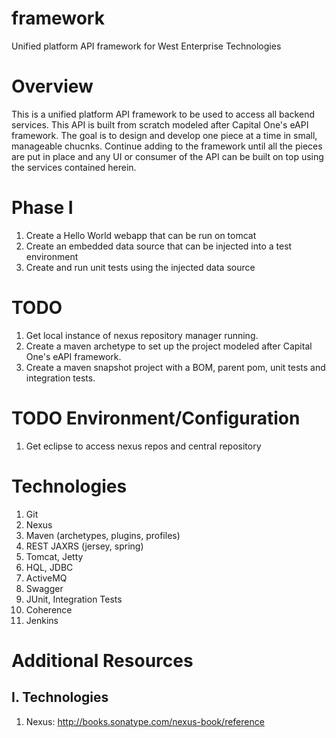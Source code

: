 framework
=========

Unified platform API framework for West Enterprise Technologies


Overview
========
This is a unified platform API framework to be used to access all backend services. This API is built from scratch modeled after Capital One's eAPI framework. The goal is to design and develop one piece at a time in small, manageable chucnks. Continue adding to the framework until all the pieces are put in place and any UI or consumer of the API can be built on top using the services contained herein.


Phase I
=======
1. Create a Hello World webapp that can be run on tomcat
2. Create an embedded data source that can be injected into a test environment
3. Create and run unit tests using the injected data source


TODO
====
1. Get local instance of nexus repository manager running.
2. Create a maven archetype to set up the project modeled after Capital One's eAPI framework.
3. Create a maven snapshot project with a BOM, parent pom, unit tests and integration tests.


TODO Environment/Configuration
==============================
1. Get eclipse to access nexus repos and central repository


Technologies
============
1. Git
2. Nexus
3. Maven (archetypes, plugins, profiles)
4. REST JAXRS (jersey, spring)
5. Tomcat, Jetty
6. HQL, JDBC
7. ActiveMQ
8. Swagger 
9. JUnit, Integration Tests
10. Coherence
11. Jenkins


Additional Resources
====================

I. Technologies
----------------
1. Nexus: http://books.sonatype.com/nexus-book/reference
